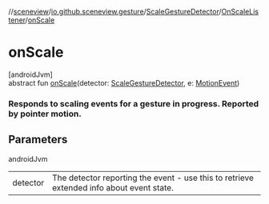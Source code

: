 //[sceneview](../../../../index.md)/[io.github.sceneview.gesture](../../index.md)/[ScaleGestureDetector](../index.md)/[OnScaleListener](index.md)/[onScale](on-scale.md)

# onScale

[androidJvm]\
abstract fun [onScale](on-scale.md)(detector: [ScaleGestureDetector](../index.md), e: [MotionEvent](https://developer.android.com/reference/kotlin/android/view/MotionEvent.html))

###  Responds to scaling events for a gesture in progress. Reported by pointer motion.

## Parameters

androidJvm

| | |
|---|---|
| detector | The detector reporting the event - use this to retrieve extended info about event state. |

